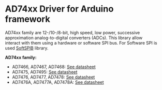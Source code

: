 # AD74xx Driver for Arduino framework

AD74xx family are 12-/10-/8-bit, high speed, low power, successive approximation analog-to-digital converters (ADCs). This library allow interact with them using a hardware or software SPI bus. For Software SPI is used [SoftSPIB](https://github.com/red-scorp/SoftSPIB) library.

**AD74xx family:**

- AD7466, AD7467, AD7468: [See datasheet](https://www.analog.com/media/en/technical-documentation/data-sheets/AD7466_7467_7468.pdf)
- AD7475, AD7495: [See datasheet](https://www.analog.com/media/en/technical-documentation/data-sheets/AD7475_7495.pdf)
- AD7476, AD7477, AD7478: [See datasheet](https://www.analog.com/media/en/technical-documentation/data-sheets/AD7476_7477_7478.pdf)
- AD7476A, AD7477A, AD7478A: [See datasheet](https://www.analog.com/media/en/technical-documentation/data-sheets/AD7476A_7477A_7478A.pdf)
